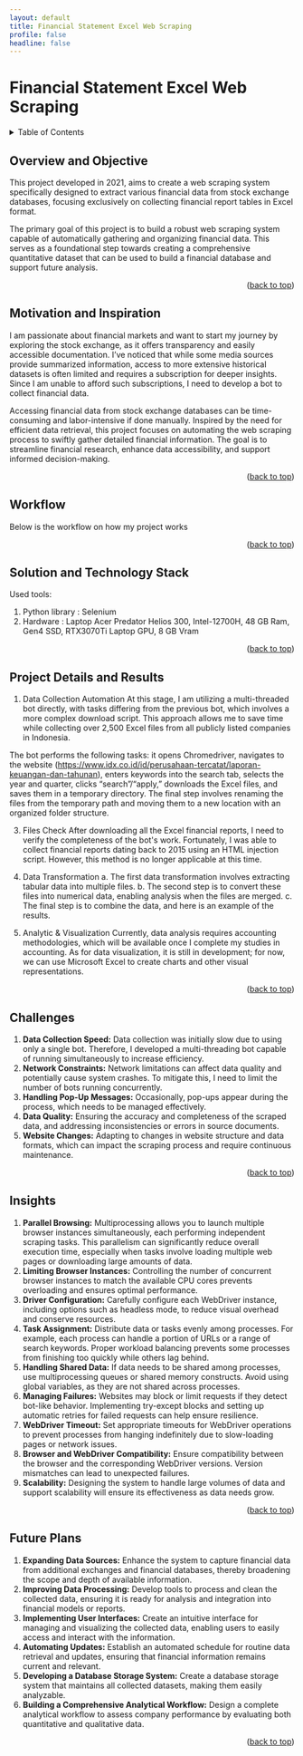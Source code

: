 ```yaml
---
layout: default
title: Financial Statement Excel Web Scraping
profile: false
headline: false
---
```


<a id="readme-top"></a>

# Financial Statement Excel Web Scraping

<!-- TABLE OF CONTENTS -->
<details>
  <summary>Table of Contents</summary>
  <ol>
    <li> <a href="#overview-and-objective">Overview and Objective</a></li>
    <li><a href="#motivation-and-inspiration">Motivation and Inspiration</a></li>
    <li><a href="#workflow">Workflow</a></li>
    <li><a href="#solution-and-technology-stack">Solution and Technology Stack</a></li>
    <li><a href="#project-details-and-results">Project Details and Results</a></li>
    <li><a href="#challenges">Challenges</a></li>
    <li><a href="#insights">Insights</a></li>
    <li><a href="#future-plans">Future Plans</a></li>
  </ol>
</details>

## Overview and Objective
This project developed in 2021, aims to create a web scraping system specifically designed to extract various financial data from stock exchange databases, focusing exclusively on collecting financial report tables in Excel format.

The primary goal of this project is to build a robust web scraping system capable of automatically gathering and organizing financial data. This serves as a foundational step towards creating a comprehensive quantitative dataset that can be used to build a financial database and support future analysis.

<p align="right">(<a href="#readme-top">back to top</a>)</p>

## Motivation and Inspiration
I am passionate about financial markets and want to start my journey by exploring the stock exchange, as it offers transparency and easily accessible documentation. I’ve noticed that while some media sources provide summarized information, access to more extensive historical datasets is often limited and requires a subscription for deeper insights. Since I am unable to afford such subscriptions, I need to develop a bot to collect financial data.

Accessing financial data from stock exchange databases can be time-consuming and labor-intensive if done manually. Inspired by the need for efficient data retrieval, this project focuses on automating the web scraping process to swiftly gather detailed financial information. The goal is to streamline financial research, enhance data accessibility, and support informed decision-making.

<p align="right">(<a href="#readme-top">back to top</a>)</p>

## Workflow
Below is the workflow on how my project works

<p align="right">(<a href="#readme-top">back to top</a>)</p>

## Solution and Technology Stack
Used tools:
1. Python library : Selenium
2. Hardware : Laptop Acer Predator Helios 300, Intel-12700H, 48 GB Ram, Gen4 SSD, RTX3070Ti Laptop GPU, 8 GB Vram

<p align="right">(<a href="#readme-top">back to top</a>)</p>

## Project Details and Results
1. Data Collection Automation
At this stage, I am utilizing a multi-threaded bot directly, with tasks differing from the previous bot, which involves a more complex download script. This approach allows me to save time while collecting over 2,500 Excel files from all publicly listed companies in Indonesia.

The bot performs the following tasks: it opens Chromedriver, navigates to the website (https://www.idx.co.id/id/perusahaan-tercatat/laporan-keuangan-dan-tahunan), enters keywords into the search tab, selects the year and quarter, clicks “search”/“apply,” downloads the Excel files, and saves them in a temporary directory. The final step involves renaming the files from the temporary path and moving them to a new location with an organized folder structure.

3. Files Check
After downloading all the Excel financial reports, I need to verify the completeness of the bot's work. Fortunately, I was able to collect financial reports dating back to 2015 using an HTML injection script. However, this method is no longer applicable at this time.

5. Data Transformation
a. The first data transformation involves extracting tabular data into multiple files.
b. The second step is to convert these files into numerical data, enabling analysis when the files are merged.
c. The final step is to combine the data, and here is an example of the results.

7. Analytic & Visualization
Currently, data analysis requires accounting methodologies, which will be available once I complete my studies in accounting. As for data visualization, it is still in development; for now, we can use Microsoft Excel to create charts and other visual representations.

<p align="right">(<a href="#readme-top">back to top</a>)</p>

## Challenges
1. **Data Collection Speed:** Data collection was initially slow due to using only a single bot. Therefore, I developed a multi-threading bot capable of running simultaneously to increase efficiency.
2. **Network Constraints:** Network limitations can affect data quality and potentially cause system crashes. To mitigate this, I need to limit the number of bots running concurrently.
3. **Handling Pop-Up Messages:** Occasionally, pop-ups appear during the process, which needs to be managed effectively.
4. **Data Quality:** Ensuring the accuracy and completeness of the scraped data, and addressing inconsistencies or errors in source documents.
5. **Website Changes:** Adapting to changes in website structure and data formats, which can impact the scraping process and require continuous maintenance.

<p align="right">(<a href="#readme-top">back to top</a>)</p>

## Insights
1. **Parallel Browsing:** Multiprocessing allows you to launch multiple browser instances simultaneously, each performing independent scraping tasks. This parallelism can significantly reduce overall execution time, especially when tasks involve loading multiple web pages or downloading large amounts of data.
2. **Limiting Browser Instances:** Controlling the number of concurrent browser instances to match the available CPU cores prevents overloading and ensures optimal performance.
3. **Driver Configuration:** Carefully configure each WebDriver instance, including options such as headless mode, to reduce visual overhead and conserve resources.
4. **Task Assignment:** Distribute data or tasks evenly among processes. For example, each process can handle a portion of URLs or a range of search keywords. Proper workload balancing prevents some processes from finishing too quickly while others lag behind.
5. **Handling Shared Data:** If data needs to be shared among processes, use multiprocessing queues or shared memory constructs. Avoid using global variables, as they are not shared across processes.
6. **Managing Failures:** Websites may block or limit requests if they detect bot-like behavior. Implementing try-except blocks and setting up automatic retries for failed requests can help ensure resilience.
7. **WebDriver Timeout:** Set appropriate timeouts for WebDriver operations to prevent processes from hanging indefinitely due to slow-loading pages or network issues.
8. **Browser and WebDriver Compatibility:** Ensure compatibility between the browser and the corresponding WebDriver versions. Version mismatches can lead to unexpected failures.
9. **Scalability:** Designing the system to handle large volumes of data and support scalability will ensure its effectiveness as data needs grow.

<p align="right">(<a href="#readme-top">back to top</a>)</p>

## Future Plans
1. **Expanding Data Sources:** Enhance the system to capture financial data from additional exchanges and financial databases, thereby broadening the scope and depth of available information.
2. **Improving Data Processing:** Develop tools to process and clean the collected data, ensuring it is ready for analysis and integration into financial models or reports.
3. **Implementing User Interfaces:** Create an intuitive interface for managing and visualizing the collected data, enabling users to easily access and interact with the information.
4. **Automating Updates:** Establish an automated schedule for routine data retrieval and updates, ensuring that financial information remains current and relevant.
5. **Developing a Database Storage System:** Create a database storage system that maintains all collected datasets, making them easily analyzable.
6. **Building a Comprehensive Analytical Workflow:** Design a complete analytical workflow to assess company performance by evaluating both quantitative and qualitative data.

<p align="right">(<a href="#readme-top">back to top</a>)</p>
